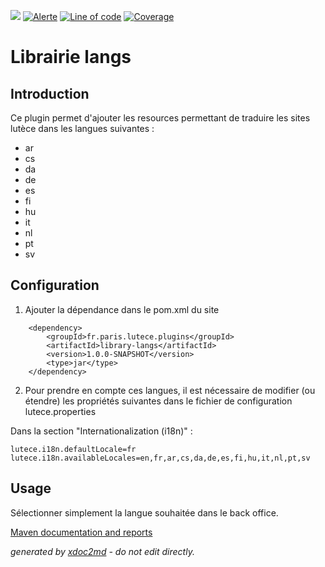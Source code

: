 ![](https://dev.lutece.paris.fr/jenkins/buildStatus/icon?job=lang-library-langs-deploy)
[![Alerte](https://dev.lutece.paris.fr/sonar/api/project_badges/measure?project=fr.paris.lutece.plugins%3Alibrary-langs&metric=alert_status)](https://dev.lutece.paris.fr/sonar/dashboard?id=fr.paris.lutece.plugins%3Alibrary-langs)
[![Line of code](https://dev.lutece.paris.fr/sonar/api/project_badges/measure?project=fr.paris.lutece.plugins%3Alibrary-langs&metric=ncloc)](https://dev.lutece.paris.fr/sonar/dashboard?id=fr.paris.lutece.plugins%3Alibrary-langs)
[![Coverage](https://dev.lutece.paris.fr/sonar/api/project_badges/measure?project=fr.paris.lutece.plugins%3Alibrary-langs&metric=coverage)](https://dev.lutece.paris.fr/sonar/dashboard?id=fr.paris.lutece.plugins%3Alibrary-langs)

# Librairie langs

## Introduction

Ce plugin permet d'ajouter les resources permettant de traduire les sites lutèce dans les langues suivantes :

 
* ar
* cs
* da
* de
* es
* fi
* hu
* it
* nl
* pt
* sv

## Configuration


1. Ajouter la dépendance dans le pom.xml du site

```
	<dependency>
		<groupId>fr.paris.lutece.plugins</groupId>
		<artifactId>library-langs</artifactId>
		<version>1.0.0-SNAPSHOT</version>
		<type>jar</type>            
	</dependency>
``` 

2. Pour prendre en compte ces langues, il est nécessaire de modifier (ou étendre) les propriétés suivantes dans le fichier de configuration lutece.properties

Dans la section "Internationalization (i18n)" :

``` 
lutece.i18n.defaultLocale=fr
lutece.i18n.availableLocales=en,fr,ar,cs,da,de,es,fi,hu,it,nl,pt,sv
``` 


## Usage

Sélectionner simplement la langue souhaitée dans le back office.


[Maven documentation and reports](https://dev.lutece.paris.fr/plugins/library-langs/)




 *generated by [xdoc2md](https://github.com/lutece-platform/tools-maven-xdoc2md-plugin) - do not edit directly.*

